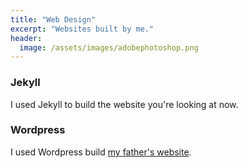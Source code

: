 ```yaml
---
title: "Web Design"
excerpt: "Websites built by me."
header:
  image: /assets/images/adobephotoshop.png
---
```

<h3> Jekyll </h3>
<p> I used Jekyll to build the website you're looking at now. </p>

<h3> Wordpress </h3>
<p> I used Wordpress build <a href="http://mao2020.org/">my father's website</a>. </p>
